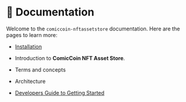 # 📖 Documentation

Welcome to the `comiccoin-nftassetstore` documentation. Here are the pages to learn more:

* [Installation](./installation.md)

* Introduction to **ComicCoin NFT Asset Store**.

* Terms and concepts

* Architecture

* [Developers Guide to Getting Started](developers_guide.md)
